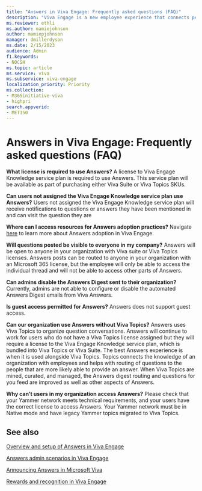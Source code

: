 ```yaml
---
title: "Answers in Viva Engage: Frequently asked questions (FAQ)"
description: "Viva Engage is a new employee experience that connects people across the company—wherever and whenever they work—so that everyone is included and engaged."
ms.reviewer: ethli
ms.author: mamiejohnson
author: mamiepjohnson
manager: dmillerdyson
ms.date: 2/15/2023
audience: Admin
f1.keywords:
- NOCSH
ms.topic: article
ms.service: viva
ms.subservice: viva-engage
localization_priority: Priority
ms.collection:  
- M365initiative-viva
- highpri
search.appverid:
- MET150
---
```


# Answers in Viva Engage: Frequently asked questions (FAQ)

**What license is required to use Answers?**
A license to Viva Engage Knowledge service plan is required to use Answers. This service plan will be available as part of purchasing either Viva Suite or Viva Topics SKUs.

**Can users not assigned the Viva Engage Knowledge service plan use Answers?**
Users not assigned the Viva Engage Knowledge service plan will receive notifications to questions or answers they have been mentioned in and can visit the question they are

**Where can I access resources for Answers adoption practices?**
Navigate [here](https://adoption.microsoft.com/viva/engage/) to learn more about Answers adoption in Viva Engage.

**Will questions posted be visible to everyone in my company?**
Answers will be open to anyone in your organization with Viva suite or Viva Topics licenses. Answers posts can be routed to anyone in your organization with an Microsoft 365 license, but the employee will only be able to access the individual thread and will not be able to access other parts of Answers.

**Can admins disable the Answers Digest sent to their organization?**
Currently, admins are not able to configure or disable the automated Answers Digest emails from Viva Answers.

**Is guest access permitted for Answers?**
Answers does not support guest access.

**Can our organization use Answers without Viva Topics?**
Answers uses Viva Topics to organize question conversations. Answers will continue to work for users who do not have a Viva Topics license assigned but they will require a license to the Viva Engage Knowledge service plan, which is bundled into Viva Topics or Viva Suite. The best Answers experience is when it is used alongside Viva Topics. Topics connects the knowledge of an organization with employees and helps with routing of questions to the people that are more likely able to provide an answer. When Viva Topics are mined, curated, and managed, the Answers digest routing and questions for you feed are improved as well as other aspects of Answers.

**Why can’t users in my organization access Answers?**
Please check that your Yammer network meets technical requirements, and your users have the correct license to access Answers. Your Yammer network must be in Native mode and have legacy Yammer topics migrated to Viva Topics.

## See also

[Overview and setup of Answers in Viva Engage](/Viva/engage/eac-answers-overview-setup.md)

[Answers admin scenarios in Viva Engage](/Viva/engage/eac-answers-admin-scenarios.md)

[Announcing Answers in Microsoft Viva](https://techcommunity.microsoft.com/t5/microsoft-viva-blog/announcing-answers-in-microsoft-viva/ba-p/3634288)

[Rewards and recognition in Viva Engage](/Viva/engage/badges.md)
